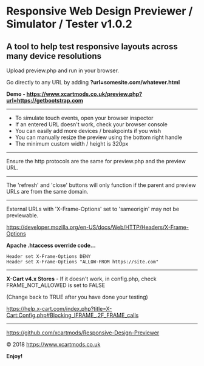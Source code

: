 # Responsive Web Design Previewer / Simulator / Tester v1.0.2

## A tool to help test responsive layouts across many device resolutions

Upload preview.php and run in your browser.

Go directly to any URL by adding **?url=somesite.com/whatever.html**

**Demo - https://www.xcartmods.co.uk/preview.php?url=https://getbootstrap.com**

---

- To simulate touch events, open your browser inspector
- If an entered URL doesn't work, check your browser console
- You can easily add more devices / breakpoints if you wish
- You can manually resize the preview using the bottom right handle
- The minimum custom width / height is 320px

---

Ensure the http protocols are the same for preview.php and the preview URL.

---

The 'refresh' and 'close' buttons will only function if the parent and preview URLs are from the same domain.

---

External URLs with 'X-Frame-Options' set to 'sameorigin' may not be previewable.

https://developer.mozilla.org/en-US/docs/Web/HTTP/Headers/X-Frame-Options
  
**Apache .htaccess override code...**

```
Header set X-Frame-Options DENY
Header set X-Frame-Options "ALLOW-FROM https://site.com"
```

---

**X-Cart v4.x Stores** - If it doesn't work, in config.php, check FRAME_NOT_ALLOWED is set to FALSE

(Change back to TRUE after you have done your testing)

https://help.x-cart.com/index.php?title=X-Cart:Config.php#Blocking_IFRAME_.2F_FRAME_calls

---

https://github.com/xcartmods/Responsive-Design-Previewer

&copy; 2018 https://www.xcartmods.co.uk

**Enjoy!**
